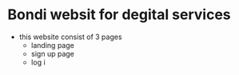 # Bondi websit for degital services
- this website consist of 3 pages 
  -  landing page
  -  sign up page
  -  log i
